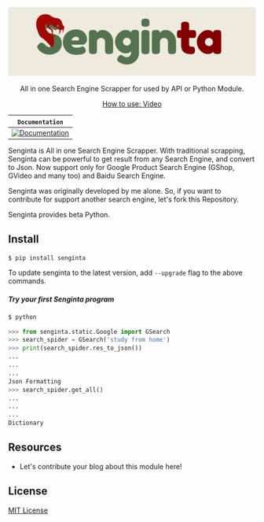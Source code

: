 <p align="center">
    <img src="Senginta.jpg"></img>
</p>

<p align="center">
    All in one Search Engine Scrapper for used by API or Python Module.
</p>

<p align="center">
    <a href="https://youtu.be/-B3CO467Kzo"> How to use: Video</a>
</p>

**`Documentation`** |
------------------- |
[![Documentation](https://img.shields.io/badge/api-reference-blue.svg)]() |

Senginta is All in one Search Engine Scrapper. With traditional scrapping, 
Senginta can be powerful to get result from any Search Engine, and convert
to Json. Now support only for Google Product Search Engine (GShop, GVideo 
and many too) and Baidu Search Engine.

Senginta was originally developed by me alone. So, if you want to contribute for
support another search engine, let's fork this Repository. 

Senginta provides beta Python.

## Install

```
$ pip install senginta
```

To update senginta to the latest version, add `--upgrade` flag to the above
commands.

#### *Try your first Senginta program*

```shell
$ python
```

```python
>>> from senginta.static.Google import GSearch
>>> search_spider = GSearch('study from home')
>>> print(search_spider.res_to_json())
...
...
...
Json Formatting
>>> search_spider.get_all()
...
...
...
Dictionary
```

## Resources

*   Let's contribute your blog about this module here!

## License

[MIT License](LICENSE)
